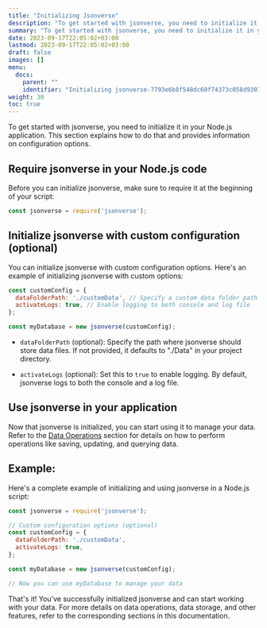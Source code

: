```yaml
---
title: "Initializing Jsonverse"
description: "To get started with jsonverse, you need to initialize it in your Node.js application. This section explains how to do that and provides information on configuration options."
summary: "To get started with jsonverse, you need to initialize it in your Node.js application. This section explains how to do that and provides information on configuration options."
date: 2023-09-17T22:05:02+03:00
lastmod: 2023-09-17T22:05:02+03:00
draft: false
images: []
menu:
  docs:
    parent: ""
    identifier: "Initializing jsonverse-7793e6b8f548dc60f74373c058d93079"
weight: 30
toc: true
---
```


To get started with jsonverse, you need to initialize it in your Node.js application. This section explains how to do that and provides information on configuration options.

## Require jsonverse in your Node.js code

   Before you can initialize jsonverse, make sure to require it at the beginning of your script:

   ```javascript
   const jsonverse = require('jsonverse');
   ```

## Initialize jsonverse with custom configuration (optional)

   You can initialize jsonverse with custom configuration options. Here's an example of initializing jsonverse with custom options:

   ```javascript
   const customConfig = {
     dataFolderPath: './customData', // Specify a custom data folder path
     activateLogs: true, // Enable logging to both console and log file
   };

   const myDatabase = new jsonverse(customConfig);
   ```

   - `dataFolderPath` (optional): Specify the path where jsonverse should store data files. If not provided, it defaults to "./Data" in your project directory.

   - `activateLogs` (optional): Set this to `true` to enable logging. By default, jsonverse logs to both the console and a log file.

## Use jsonverse in your application

   Now that jsonverse is initialized, you can start using it to manage your data. Refer to the [Data Operations](#data-operations) section for details on how to perform operations like saving, updating, and querying data.

## Example:

Here's a complete example of initializing and using jsonverse in a Node.js script:

```javascript
const jsonverse = require('jsonverse');

// Custom configuration options (optional)
const customConfig = {
  dataFolderPath: './customData',
  activateLogs: true,
};

const myDatabase = new jsonverse(customConfig);

// Now you can use myDatabase to manage your data
```

That's it! You've successfully initialized jsonverse and can start working with your data. For more details on data operations, data storage, and other features, refer to the corresponding sections in this documentation.
